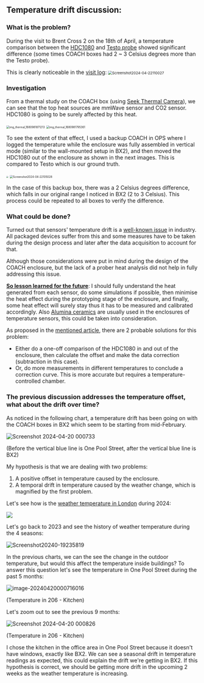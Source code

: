## Temperature drift discussion:

### **What is the problem?**

During the visit to Brent Cross 2 on the 18th of April, a temperature comparison between the [HDC1080](https://www.ti.com/product/HDC1080?qgpn=hdc1080) and [Testo probe](https://www.testo.com/en-UK/co2-probe-digital/p/0632-1551) showed significant difference (some times COACH boxes had 2 ~ 3 Celsius degrees more than the Testo probe).

This is clearly noticeable in the [visit log](../Visit%20log/Readme.md):
<img src="Screenshot202404-22110027.jpg" alt="Screenshot2024-04-22110027" style="zoom:67%;" />



### Investigation

From a thermal study on the COACH box (using [Seek  Thermal Camera](https://www.tester.co.uk/seek-thermal-ti-camera-compact-android-usb-c-9hz?gad_source=1&gclid=Cj0KCQjwlZixBhCoARIsAIC745Bvzc7IaTo7aEwrOKzPJOU5TFZXuEwxJzezQuO7Qu9gcxABlEtdAGAaAqv2EALw_wcB)), we can see that the top heat sources are mmWave sensor and CO2 sensor. HDC1080 is going to be surely affected by this heat.

<img src="img_thermal_1680981871213.jpg" alt="img_thermal_1680981871213" style="zoom: 50%;" />

<img src="img_thermal_1680981795361.jpg" alt="img_thermal_1680981795361" style="zoom: 50%;" />



To see the extent of that effect, I used a backup COACH in OPS where I logged the temperature while the enclosure was fully assembled in vertical mode (similar to the wall-mounted setup in BX2), and then moved the HDC1080 out of the enclosure as shown in the next images. This is compared to Testo which is our ground truth.

<img src="HDC1080-in-out-box-vs-Testo.png" style="zoom: 33%;" />

<img src="Screenshot2024-04-22105028.jpg" alt="Screenshot2024-04-22105028" style="zoom: 50%;" />

In the case of this backup box, there was a 2 Celsius degrees difference, which falls in our original range I noticed in BX2 (2 to 3 Celsius). This process could be repeated to all boxes to verify the difference.

### What could be done?

Turned out that sensors' temperature drift is a [well-known issue](https://www.eastsensor.com/blog/pressure-sensor-temperature-drift/) in industry. All packaged devices suffer from this and some measures have to be taken during the design process and later after the data acquisition to account for that.

Although those considerations were put in mind during the design of the COACH enclosure, but the lack of a prober heat analysis did not help in fully addressing this issue. 

<u>**So lesson learned for the future**</u>: I should fully understand the heat generated from each sensor, do some simulations if possible, then minimise the heat effect during the prototyping stage of the enclosure, and finally, some heat effect will surely stay thus it has to be measured and calibrated accordingly. 
Also [Alumina ceramics](https://www.preciseceramic.com/blog/everything-about-alumina-ceramics.html#:~:text=What%20Is%20Alumina%20Ceramics%3F,%2C%20wear%2C%20and%20corrosive%20environments.) are usually used in the enclosures of temperature sensors, this could be taken into consideration.

As proposed in the [mentioned article](https://www.eastsensor.com/blog/pressure-sensor-temperature-drift/), there are 2 probable solutions for this problem:

- Either do a one-off comparison of the HDC1080 in and out of the enclosure, then calculate the offset and make the data correction (subtraction in this case).
- Or, do more measurements in different temperatures to conclude a correction curve. This is more accurate but requires a temperature-controlled chamber.

### The previous discussion addresses the temperature offset, what about the drift over time?

As noticed in the following chart, a temperature drift has been going on with the COACH boxes in BX2 which seem to be starting from mid-February. 

![Screenshot 2024-04-20 000733](Screenshot2024-04-20000733.jpg)

(Before the vertical blue line is One Pool Street, after the vertical blue line is BX2)

My hypothesis is that we are dealing with two problems:

1. A positive offset in temperature caused by the enclosure.
2. A temporal drift in temperature caused by the weather change, which is magnified by the first problem.

Let's see how is the [weather temperature in London](https://weatherspark.com/h/y/45062/2023/Historical-Weather-during-2023-in-London-United-Kingdom#Figures-Temperature) during 2024:

![](Screenshot2024-04-19235756.jpg)

Let's go back to 2023 and see the history of weather temperature during the 4 seasons:

![Screenshot20240-19235819](Screenshot20240-19235819.jpg)

In the previous charts, we can the see the change in the outdoor temperature, but would this affect the temperature inside buildings? 
To answer this question let's see the temperature in One Pool Street during the past 5 months:

![image-20240420000716016](Screenshot2024-04-20000704.jpg)

(Temperature in 206 - Kitchen)

Let's zoom out to see the previous 9 months:

![Screenshot 2024-04-20 000826](Screenshot2024-04-20000826.jpg)

(Temperature in 206 - Kitchen)

I chose the kitchen in the office area in One Pool Street because it doesn't have windows, exactly like BX2. We can see a seasonal drift in temperature readings as expected, this could explain the drift we're getting in BX2. If this hypothesis is correct, we should be getting more drift in the upcoming 2 weeks as the weather temperature is increasing.